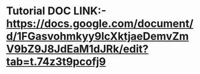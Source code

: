 # Tutorial DOC LINK:-  https://docs.google.com/document/d/1FGasvohmkyy9lcXktjaeDemvZmV9bZ9J8JdEaM1dJRk/edit?tab=t.74z3t9pcofj9

